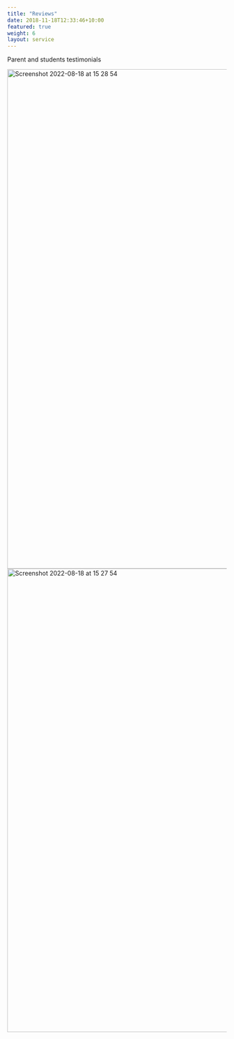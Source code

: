 ```yaml
---
title: "Reviews"
date: 2018-11-18T12:33:46+10:00
featured: true
weight: 6
layout: service
---
```


Parent and students testimonials

<img width="1145" alt="Screenshot 2022-08-18 at 15 28 54" src="https://user-images.githubusercontent.com/101880157/185406960-93dbc488-0c33-457a-a920-f0cf5f6bfd5a.png">

<img width="1063" alt="Screenshot 2022-08-18 at 15 27 54" src="https://user-images.githubusercontent.com/101880157/185406833-056a36d6-ba7f-4708-bf0c-dee382f1cd65.png">



